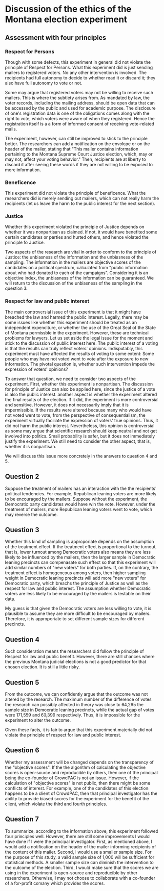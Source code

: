 # Discussion of the ethics of the Montana election experiment

## Assessment with four principles

### Respect for Persons

Though with some defects, this experiment in general did not violate the principle of Respect for Persons. What this experiment did is just sending mailers to registered voters. No any other intervention is involved. The recipients had full autonomy to decide to whether read it or discard it; they also have full autonomy to vote or not.

Some may argue that registered voters may not be willing to receive such mailers. This is where the subtlety arises from. As mandated by law, the voter records, including the mailing address, should be open data that can be accessed by the public and used for academic purpose. The disclosure of one's registration data is one of the obligations comes along with the right to vote, which voters were aware of when they registered. Hence the registration itself is a a form of informed consent of receiving vote-related mails.

The experiment, however, can still be improved to stick to the principle better. The researchers can add a notification on the envolope or on the header of the mailer, stating that "This mailer contains information pertaining to the Montana Supreme Court Justice election, which, may or may not, affect your voting behavior." Then, recipients are at liberty to discard it after seeing these words if they are not willing to be exposed to more information.


### Beneficence

This experiment did not violate the principle of beneficence. What the researchers did is merely sending out mailers, which can not really harm the recipients (let us leave the harm to the public interest for the next section). 


### Justice

Whether this experiment violated the principle of Justice depends on whether it was nonpartisan as claimed. If not, it would have benefited some certain candidates or parties and hurted others, and hence violated the principle fo Justice. 

Two aspects of the research are vital in order to conform to the principle of Justice: the unbiasness of the information and the unbiasness of the sampling. The information in the mailers are objective scores of the candidates on a political spectrum, calculated from "public information about who had donated to each of the campaigns". Considering it is an objective index, the unbiasness of the information can be guaranteed. We will return to the discussion of the unbiasness of the sampling in the question 3.

### Respect for law and public interest

The main controversial issue of this experiment is that it might have breached the law and harmed the public interest. Legally, there may be some issues like whether this experiment should be treated as an independent expenditure, or whether the use of the Great Seal of the State of Montana permissble in the experiment. However, these are technical problems for lawyers. Let us set aside the legal issue for the moment and stick to the discussion of public interest here. The public interest of a voting is that the results can truly reflect voters' opinions. Indisputably, this experiment must have affected the results of voting to some extent: Some people who may have not voted went to vote after the exposure to new information. The pivotal question is, whether such intervention impede the expression of voters' opinions?

To answer that question, we need to consider two aspects of the experiment. First, whether this experiment is nonpartisan. The discussion for principle of Justice can also be applied here, since the justice of a vote is also the public interest. another aspect is whether the experiment altered the final results of the election. If it did, the experiment is more controversial and sensitive. However, it does not necessarily imply that it is impermissible. If the results were altered because many who would have not voted went to vote, from the perspective of consequentialism, the experiment virtually faciliate the expression of voters' true opinions. Thus, it did not harm the public interest. Nevertheless, this opinion is controversial as some may argue that scientific research should keep neutral and not get involved into politics. Small probability is safer, but it does not immediately justify the experiment. We still need to consider the other aspect, that is, whether it is nonpartisan.

We will discuss this issue more concretely in the answers to question 4 and 5.

## Question 2

Suppose the treatment of mailers has an interaction with the the recipients' political tendencies. For example, Republican leaning voters are more likely to be encouraged by the mailers. Suppose without the experiment, the Democratic party candidates would have win the vote. However, under the treatment of mailers, more Republican leaning voters went to vote, which may reverse the outcome.

## Question 3

Whether this kind of sampling is approporiate depends on the assumption of the treatment effect. If the treatment effect is proportional to the turnout, that is, lower turnout among Democratic voters also means they are less likely to be influenced by the mailers, then the larger sample in Democratic leaning precincts can compenasate such effect so that this experiment will add similar numbers of "new voters" for both parties. If, on the contrary, the treatment effect is homogeneous among voters, then higher sampling weight in Democratic leaning precincts will add more "new voters" for Democratic party, which breachs the principle of Justice as well as the respect for law and public interest. The assumption whether Democratic voters are less likely to be encouraged by the mailers is testable on their data.

My guess is that given the Democratic voters are less willing to vote, it is plausible to assume they are more difficult to be encouraged by mailers. Therefore, it is approporiate to set different sample sizes for different precincts.

## Question 4

Such consideration means the researchers did follow the principle of Respect for law and public benefit. However, there are still chances where the previous Montana judicial elections is not a good predictor for that chosen election. It is still a little risky.


## Question 5

From the outcome, we can confidently argue that the outcome was not altered by the research. The maximum number of the difference of votes the research can possibly affected in theory was close to 64,265 the sample size in Democratic leaning precincts, while the actual gap of votes were 171,559 and 60,399 respectively. Thus, it is impossible for the experiment to alter the outcome.

Given these facts, it is fair to argue that this experiment materially did not violate the principle of respect for law and public interest.


## Question 6

Whether my assessment will be changed depends on the transparency of the "objective scores". If the the algorithm of calculating the objective scores is open-source and reproducible by others, then one of the principal being the co-founder of CrowdPAC is not an issue. However, if the calculation of "objective scores" is not public, then there might be some conflicts of interest. For example, one of the candidates of this election happens to be a client of CrowdPAC, then that principal investigator has the ability to provide biased scores for the experiment for the benefit of the client, which violate the third and fourth principles.


## Question 7

To summarize, according to the information above, this experiment followed four principles well. However, there are still some improvements I would have done if I were the principal investigator. First, as mentioned above, I would add a notification on the header of the mailer informing recipients of the content of this mailer. Second, I would use a smaller sample size. For the purpose of this study, a vaild sample size of 1,000 will be sufficient for statistical methods. A smaller sample size can diminish the intervention to the outcome of the election. Third, I would make sure that the scores we are using in the experiment is open-source and reproducible by other researchers. Otherwise, I may not choose to collaborate with a co-founder of a for-profit comany which provides the scores.

